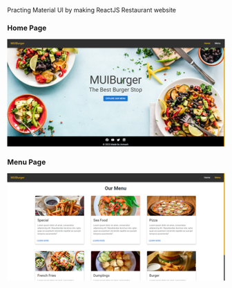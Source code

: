 Practing Material UI by making ReactJS Restaurant website
<br/>

### Home Page

<img src='./src/assets/home.png' alt='home page' />

<br/>

### Menu Page

<img src='./src/assets/menu.png' alt='menu page' />
